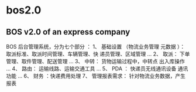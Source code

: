 # bos2.0
## BOS v2.0 of an express company
BOS 后台管理系统，分为七个部分 ：
1、 基础设置 （物流业务管理 元数据 ）： 取派标准、取派时间管理、车辆管理、快
递员管理、区域管理 …
2、 取派： 下单管理、取件管理、配送管理 …
3、 中转： 货物运输过程中，中转点 出入库操作 …
4、 路由： 运输线路、运输交通工具 …
5、 PDA ： 快递员无线通讯设备 通讯功能 …
6、 财务 ：快递费用处理
7、 管理报表需求： 针对物流业务数据，产生报表

